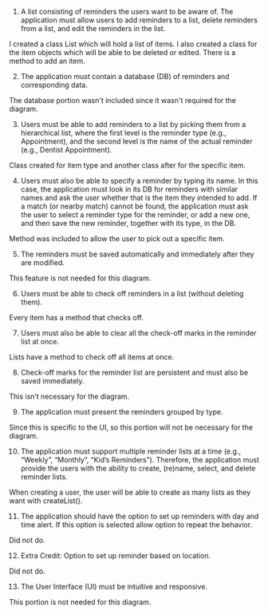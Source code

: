 1. A list consisting of reminders the users want to be aware of. The application must allow users to add reminders to a list, delete reminders from a list, and edit the reminders in the list. 

I created a class List which will hold a list of items. I also created a class for the item objects which will be able to be deleted or edited. There is a method to add an item.

2.	The application must contain a database (DB) of reminders and corresponding data.

The database portion wasn't included since it wasn't required for the diagram.

3.	Users must be able to add reminders to a list by picking them from a hierarchical list, where the first level is the reminder type (e.g., Appointment), and the second level is the name of the actual reminder (e.g., Dentist Appointment). 

Class created for item type and another class after for the specific item. 

4.	Users must also be able to specify a reminder by typing its name. In this case, the application must look in its DB for reminders with similar names and ask the user whether that is the item they intended to add. If a match (or nearby match) cannot be found, the application must ask the user to select a reminder type for the reminder, or add a new one, and then save the new reminder, together with its type, in the DB.

Method was included to allow the user to pick out a specific item. 

5.	The reminders must be saved automatically and immediately after they are modified. 

This feature is not needed for this diagram.

6.	Users must be able to check off reminders in a list (without deleting them).

Every item has a method that checks off.

7.	Users must also be able to clear all the check-off marks in the reminder list at once.

Lists have a method to check off all items at once.

8.	Check-off marks for the reminder list are persistent and must also be saved immediately.

This isn’t necessary for the diagram.

9.	The application must present the reminders grouped by type.

Since this is specific to the UI, so this portion will not be necessary for the diagram.

10.	The application must support multiple reminder lists at a time (e.g., “Weekly”, “Monthly”, “Kid’s Reminders”). Therefore, the application must provide the users with the ability to create, (re)name, select, and delete reminder lists. 

When creating a user, the user will be able to create as many lists as they want with createList().

11.	The application should have the option to set up reminders with day and time alert. If this option is selected allow option to repeat the behavior. 

Did not do. 

12.	Extra Credit: Option to set up reminder based on location. 

Did not do. 

13.	The User Interface (UI) must be intuitive and responsive.

This portion is not needed for this diagram.
